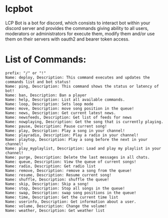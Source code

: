 # lcpbot
LCP Bot is a bot for discord, which consists to interact bot within your discord server and provides the commands giving ability to all users, moderators or administrators for execute them, modify them and/or use them on their servers with oauth2 and bearer token access.

# List of Commands:
```
prefix: "/" or "!"
Name: deploy, Description: This command executes and updates the commands list and bot status!
Name: ping, Description: This command shows the status or latency of bot!
Name: ban, Description: Ban a player 
Name: help, Description: List all available commands. 
Name: loop, Description: Sets loop mode 
Name: move, Description: move song position in the queue! 
Name: news, Description: Get current latest news. 
Name: newsfeeds, Description: Get list of feeds for news 
Name: nowplaying, Description: Get the song that is currently playing. 
Name: pause, Description: Pause current song! 
Name: play, Description: Play a song in your channel! 
Name: playradio, Description: Play a radio in your channel!
Name: playtop, Description: Play a song before the next in your channel! 
Name: play_myplaylist, Description: Load and play my playlist in your channel! 
Name: purge, Description: Delete the last messages in all chats. 
Name: queue, Description: View the queue of current songs! 
Name: radio, Description: Get radio list 
Name: remove, Description: remove a song from the queue! 
Name: resume, Description: Resume current song! 
Name: shuffle, Description: shuffle the queue! 
Name: skip, Description: Skip a song! 
Name: stop, Description: Stop all songs in the queue! 
Name: swap, Description: swap song positions in the queue! 
Name: time, Description: Get the current time list 
Name: userinfo, Description: Get information about a user. 
Name: volume, Description: Change the volume! 
Name: weather, Description: Get weather list  
```
